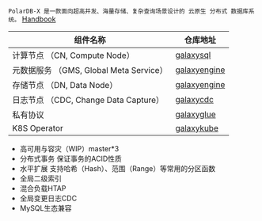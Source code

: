 `PolarDB-X 是一款面向超高并发、海量存储、复杂查询场景设计的 云原生 分布式 数据库系统。`
[Handbook](https://polardbx.com/document)

| 组件名称                                | 仓库地址                                                 |
| --------------------------------------- | -------------------------------------------------------- |
| 计算节点 （CN, Compute Node）           | [galaxysql](https://github.com/ApsaraDB/galaxysql)       |
| 元数据服务 （GMS, Global Meta Service） | [galaxyengine](https://github.com/ApsaraDB/galaxyengine) |
| 存储节点 （DN, Data Node）              | [galaxyengine](https://github.com/ApsaraDB/galaxyengine) |
| 日志节点 （CDC, Change Data Capture）   | [galaxycdc](https://github.com/ApsaraDB/galaxycdc)       |
| 私有协议                                | [galaxyglue](https://github.com/ApsaraDB/galaxyglue)     |
| K8S Operator                            | [galaxykube](https://github.com/ApsaraDB/galaxykube)     |


- 高可用与容灾（WIP）master*3
- 分布式事务 保证事务的ACID性质
- 水平扩展 支持哈希（Hash）、范围（Range）等常用的分区函数
- 全局二级索引
- 混合负载HTAP
- 全局变更日志CDC
- MySQL生态兼容

